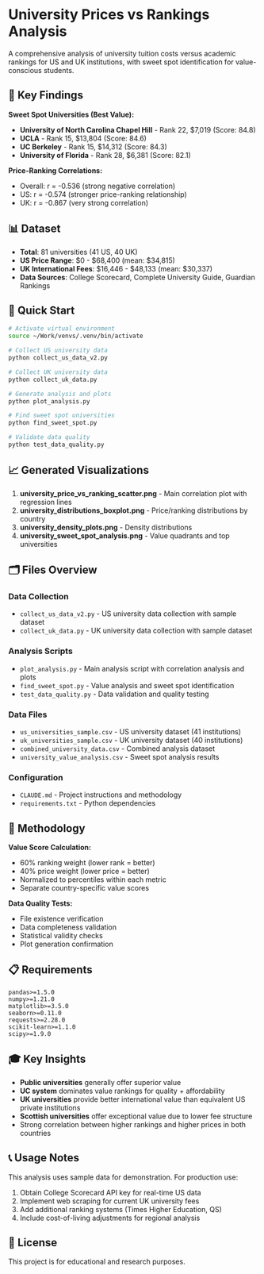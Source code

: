 # University Prices vs Rankings Analysis

A comprehensive analysis of university tuition costs versus academic rankings for US and UK institutions, with sweet spot identification for value-conscious students.

## 🎯 Key Findings

**Sweet Spot Universities (Best Value):**
- **University of North Carolina Chapel Hill** - Rank 22, $7,019 (Score: 84.8)
- **UCLA** - Rank 15, $13,804 (Score: 84.6)
- **UC Berkeley** - Rank 15, $14,312 (Score: 84.3)
- **University of Florida** - Rank 28, $6,381 (Score: 82.1)

**Price-Ranking Correlations:**
- Overall: r = -0.536 (strong negative correlation)
- US: r = -0.574 (stronger price-ranking relationship)
- UK: r = -0.867 (very strong correlation)

## 📊 Dataset

- **Total**: 81 universities (41 US, 40 UK)
- **US Price Range**: $0 - $68,400 (mean: $34,815)
- **UK International Fees**: $16,446 - $48,133 (mean: $30,337)
- **Data Sources**: College Scorecard, Complete University Guide, Guardian Rankings

## 🚀 Quick Start

```bash
# Activate virtual environment
source ~/Work/venvs/.venv/bin/activate

# Collect US university data
python collect_us_data_v2.py

# Collect UK university data
python collect_uk_data.py

# Generate analysis and plots
python plot_analysis.py

# Find sweet spot universities
python find_sweet_spot.py

# Validate data quality
python test_data_quality.py
```

## 📈 Generated Visualizations

1. **university_price_vs_ranking_scatter.png** - Main correlation plot with regression lines
2. **university_distributions_boxplot.png** - Price/ranking distributions by country
3. **university_density_plots.png** - Density distributions
4. **university_sweet_spot_analysis.png** - Value quadrants and top universities

## 🗂️ Files Overview

### Data Collection
- `collect_us_data_v2.py` - US university data collection with sample dataset
- `collect_uk_data.py` - UK university data collection with sample dataset

### Analysis Scripts
- `plot_analysis.py` - Main analysis script with correlation analysis and plots
- `find_sweet_spot.py` - Value analysis and sweet spot identification
- `test_data_quality.py` - Data validation and quality testing

### Data Files
- `us_universities_sample.csv` - US university dataset (41 institutions)
- `uk_universities_sample.csv` - UK university dataset (40 institutions)  
- `combined_university_data.csv` - Combined analysis dataset
- `university_value_analysis.csv` - Sweet spot analysis results

### Configuration
- `CLAUDE.md` - Project instructions and methodology
- `requirements.txt` - Python dependencies

## 🔬 Methodology

**Value Score Calculation:**
- 60% ranking weight (lower rank = better)
- 40% price weight (lower price = better) 
- Normalized to percentiles within each metric
- Separate country-specific value scores

**Data Quality Tests:**
- File existence verification
- Data completeness validation
- Statistical validity checks
- Plot generation confirmation

## 📋 Requirements

```
pandas>=1.5.0
numpy>=1.21.0
matplotlib>=3.5.0
seaborn>=0.11.0
requests>=2.28.0
scikit-learn>=1.1.0
scipy>=1.9.0
```

## 🎓 Key Insights

- **Public universities** generally offer superior value
- **UC system** dominates value rankings for quality + affordability
- **UK universities** provide better international value than equivalent US private institutions
- **Scottish universities** offer exceptional value due to lower fee structure
- Strong correlation between higher rankings and higher prices in both countries

## 📞 Usage Notes

This analysis uses sample data for demonstration. For production use:
1. Obtain College Scorecard API key for real-time US data
2. Implement web scraping for current UK university fees
3. Add additional ranking systems (Times Higher Education, QS)
4. Include cost-of-living adjustments for regional analysis

## 📄 License

This project is for educational and research purposes.